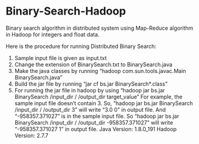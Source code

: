 # Binary-Search-Hadoop
Binary search algorithm in distributed system using Map-Reduce algorithm in Hadoop for integers and float data.



Here is the procedure for running Distributed Binary Search:
1. Sample input file is given as input.txt
2. Change the extension of BinarySearch.txt to BinarySearch.java 
3. Make the java classes by running  “hadoop com.sun.tools.javac.Main BinarySearch.java”
4. Build the jar file by running “jar cf bs.jar BinarySearch*.class”
5. For running the jar file in hadoop by using “hadoop jar bs.jar BinarySearch /input_dir / /output_dir  target_value”
For example, the sample input file doesn’t contain 3. So, “hadoop jar bs.jar BinarySearch /input_dir / /output_dir 3” will write “3.0 0” in output file. And “-958357.371027” is in the sample input file. So “hadoop jar bs.jar BinarySearch /input_dir / /output_dir -958357.371027” will write “-958357.371027 1” in output file.
Java Version: 1.8.0_191
Hadoop Version: 2.7.7


